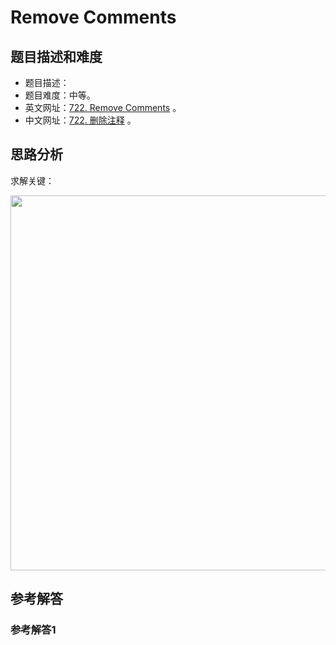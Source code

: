 # Remove Comments

## 题目描述和难度
+ 题目描述：
+ 题目难度：中等。
+ 英文网址：[722. Remove Comments](https://leetcode.com/problems/remove-comments/description/)  。
+ 中文网址：[722. 删除注释](https://leetcode-cn.com/problems/remove-comments/description/)  。
## 思路分析
求解关键：

<img src="https://liweiwei1419.github.io/images/leetcode-solution/" width="600">

## 参考解答
### 参考解答1

```java

```